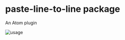 # paste-line-to-line package

An Atom plugin

![usage](https://cloud.githubusercontent.com/assets/1503843/24871818/7f41543c-1e4d-11e7-9eee-694153d7cf55.gif)